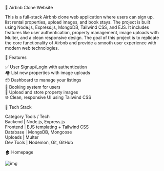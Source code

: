 🏡 Airbnb Clone Website


This is a full-stack Airbnb clone web application where users can sign up, list rental properties, upload images, and book stays. The project is built using Node.js, Express.js, MongoDB, Tailwind CSS, and EJS. It includes features like user authentication, property management, image uploads with Multer, and a clean responsive design. The goal of this project is to replicate the core functionality of Airbnb and provide a smooth user experience with modern web technologies.

 🚀 Features

 ✅ User Signup/Login with authentication  
 🏘️ List new properties with image uploads   
 📦 Dashboard to manage your listings  
 📅 Booking system for users  
 📁 Upload and store property images  
 🌐 Clean, responsive UI using Tailwind CSS  


🔧 Tech Stack

Category             Tools / Tech                          
 Backend         | Node.js, Express.js                
 Frontend        | EJS templating + Tailwind CSS       
 Database        | MongoDB, Mongoose                  
 Uploads         | Multer                             
 Dev Tools       | Nodemon, Git, GitHub               

🏠 Homepage

![img](https://github.com/user-attachments/assets/b749bddb-0ae6-41cf-b752-5f45925cb39e)

